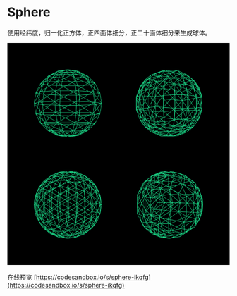 # Sphere

使用经纬度，归一化正方体，正四面体细分，正二十面体细分来生成球体。

![](./image.png)

在线预览 [https://codesandbox.io/s/sphere-ikqfg](https://codesandbox.io/s/sphere-ikqfg)
